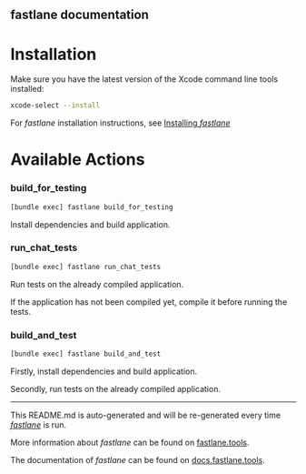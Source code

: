 fastlane documentation
----

# Installation

Make sure you have the latest version of the Xcode command line tools installed:

```sh
xcode-select --install
```

For _fastlane_ installation instructions, see [Installing _fastlane_](https://docs.fastlane.tools/#installing-fastlane)

# Available Actions

### build_for_testing

```sh
[bundle exec] fastlane build_for_testing
```

Install dependencies and build application.

### run_chat_tests

```sh
[bundle exec] fastlane run_chat_tests
```

Run tests on the already compiled application.

If the application has not been compiled yet, compile it before running the tests.

### build_and_test

```sh
[bundle exec] fastlane build_and_test
```

Firstly, install dependencies and build application.

Secondly, run tests on the already compiled application.

----

This README.md is auto-generated and will be re-generated every time [_fastlane_](https://fastlane.tools) is run.

More information about _fastlane_ can be found on [fastlane.tools](https://fastlane.tools).

The documentation of _fastlane_ can be found on [docs.fastlane.tools](https://docs.fastlane.tools).
